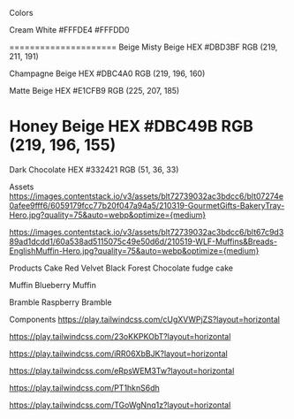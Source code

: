 Colors

Cream White
#FFFDE4
#FFFDD0

=====================
Beige
Misty Beige
HEX #DBD3BF
RGB (219, 211, 191)

Champagne Beige
HEX #DBC4A0
RGB (219, 196, 160)

Matte Beige
HEX #E1CFB9
RGB (225, 207, 185)

Honey Beige
HEX #DBC49B
RGB (219, 196, 155)
======================

Dark Chocolate
HEX #332421
RGB (51, 36, 33)

Assets
https://images.contentstack.io/v3/assets/blt72739032ac3bdcc6/blt07274e0afee9fff6/6059179fcc77b20f047a94a5/210319-GourmetGifts-BakeryTray-Hero.jpg?quality=75&auto=webp&optimize={medium}

https://images.contentstack.io/v3/assets/blt72739032ac3bdcc6/blt67c9d389ad1dcdd1/60a538ad5115075c49e50d6d/210519-WLF-Muffins&Breads-EnglishMuffin-Hero.jpg?quality=75&auto=webp&optimize={medium}

Products
Cake
Red Velvet
Black Forest
Chocolate fudge cake

Muffin
Blueberry Muffin

Bramble
Raspberry Bramble

<!-- Tailwind Play -->

Components
https://play.tailwindcss.com/cUgXVWPjZS?layout=horizontal

https://play.tailwindcss.com/23oKKPKObT?layout=horizontal

https://play.tailwindcss.com/iRR06XbBJK?layout=horizontal

https://play.tailwindcss.com/eRpsWEM3Tw?layout=horizontal

https://play.tailwindcss.com/PT1hknS6dh

https://play.tailwindcss.com/TGoWgNnq1z?layout=horizontal

<!-- Process
UX Design Decisions

1. Create a Flow Chart to understand the required components.
2. Design a low fidelity wireframe and know which components to build.
3. Finding the right UX copy based on the layout choice. I went with the stacked layout due to
   - Ease of extending a design system without forcing things + having a house of cards.
   - Efficient building of reusable components and layouts for the entire application
   - Scale management. If the application grows and there are future features to the added. We will not have a house of cards situation.

UX Design & Development
Tailwind + NextJS + 4. Templating
_ Home Page
_ Shop Page
_ Category Page
_ Product Page
_ Components Page
_ Profile Page \* Contact Page

5. Development
   Xstate for state manangement
   _ Cart
   _ Form validation
   _ Carousels
   _ Animations & Transistions -->

<!-- https://play.tailwindcss.com/hKloBHh2Db

https://play.tailwindcss.com/4lFmAQ32Pi -->

<!--
UX Copy
Muffins & Bread
Experience the top-tier quality, delicious flavor, and wonderful texture of SFL Bakery® English muffins and breads.

English Muffins
Mix & Match
Bread
Bagels
Scones
Muffins
Waffles
Brambles

Specialty Pastries & Baked Goods
Bring a variety of flavor and texture to the table with SFL Bakery® pastries and baked goods.

Cakes
Cheesecakes
Pies & Tarts
Croissants
Cookies & Brownies
Sweet Rolls
Specialty
Savory Baked Goods
Gluten-Free
Cheryl's Cookies -->
